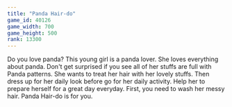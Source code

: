 ```yaml
---
title: "Panda Hair-do"
game_id: 40126
game_width: 700
game_height: 500
rank: 13300
---
```

Do you love panda? This young girl is a panda lover. She loves everything about panda. Don't get surprised if you see all of her stuffs are full with Panda patterns. She wants to treat her hair with her lovely stuffs. Then dress up for her daily look before go for her daily activity. Help her to prepare herself for a great day everyday. First, you need to wash her messy hair. Panda Hair-do is for you.